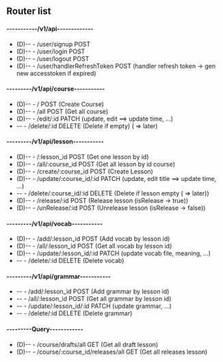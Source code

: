 ## Router list

#### -----------/v1/api-------------

-   (D)-- - /user/signup POST
-   (D)-- - /user/login POST
-   (D)-- - /user/logout POST
-   (D)-- - /user/handlerRefreshToken POST (handler refresh token -> gen new accesstoken if expired)

#### ---------/v1/api/course-----------

-   (D)-- - / POST (Create Course)
-   (D)-- - /all POST (Get all course)
-   (D)-- - /edit/:id PATCH (update, edit ==> update time, ...)
-   -- - /delete/:id DELETE (Delete if empty) ( => later)

#### ---------/v1/api/lesson-----------

-   (D)-- - /:lesson_id POST (Get one lesson by id)
-   (D)-- - /all/:course_id POST (Get all lesson by id course)
-   (D)-- - /create/:course_id POST (Create Lesson)
-   (D)-- - /update/:course_id/:id PATCH (update, edit title ==> update time, ...)
-   -- - /delete/:course_id/:id DELETE (Delete if lesson empty ( => later))
-   (D)-- - /release/:id POST (Release lesson (isRelease -> true))
-   (D)-- - /unRelease/:id POST (Unrelease lesson (isRelease -> false))

#### ---------/v1/api/vocab-----------

-   (D)-- - /add/:lesson_id POST (Add vocab by lesson id)
-   (D)-- - /all/:lesson_id POST (Get all vocab by lesson id)
-   (D)-- - /update/:lesson_id/:id PATCH (update vocab file, meaning, ...)
-   -- - /delete/:id DELETE (Delete vocab)

#### ---------/v1/api/grammar-----------

-   -- - /add/:lesson_id POST (Add grammar by lesson id)
-   -- - /all/:lesson_id POST (Get all grammar by lesson id)
-   -- - /update/:lesson_id/:id PATCH (update grammar, ...)
-   -- - /delete/:id DELETE (Delete grammar)

#### ---------Query------------

-   (D)-- - /course/drafts/all GET (Get all draft lesson)
-   (D)-- - /course/:course_id/releases/all GET (Get all releases lesson)
